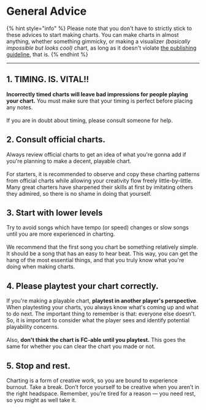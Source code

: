 # General Advice

{% hint style="info" %}
Please note that you don't have to strictly stick to these advices to start making charts. You can make charts in almost anything, whether something gimmicky, or making a visualizer _(basically impossible but looks cool)_ chart, as long as it doesn't violate [the publishing guideline](https://cc-wiki.sevenc7c.com/en/guideline), that is.&#x20;
{% endhint %}

***

## 1. TIMING. IS. VITAL!!

**Incorrectly timed charts will leave bad impressions for people playing your chart.** You must make sure that your timing is perfect before placing any notes.\
\
If you are in doubt about timing, please consult someone for help.

## 2. Consult official charts.

Always review official charts to get an idea of what you're gonna add if you're planning to make a decent, playable chart. \
\
For starters, it is recommended to observe and copy these charting patterns from official charts while allowing your creativity flow freely little-by-little. Many great charters have sharpened their skills at first by imitating others they admired, so there is no shame in doing that yourself.

## 3. Start with lower levels

Try to avoid songs which have tempo (or speed) changes or slow songs until you are more experienced in charting.\
\
We recommend that the first song you chart be something relatively simple. It should be a song that has an easy to hear beat. This way, you can get the hang of the most essential things, and that you truly know what you're doing when making charts.&#x20;

## 4. Please playtest your chart correctly.

If you're making a playable chart, **playtest in another player's perspective**. When playtesting your charts, you always know what's coming up and what to do next. The important thing to remember is that: everyone else doesn't. So, it is important to consider what the player sees and identify potential playability concerns.\
\
Also, **don't think the chart is FC-able until you playtest.** This goes the same for whether you can clear the chart you made or not.

## 5. Stop and rest.

Charting is a form of creative work, so you are bound to experience burnout. Take a break. Don’t force yourself to be creative when you aren’t in the right headspace. Remember, you’re tired for a reason — you need rest, so you might as well take it.
